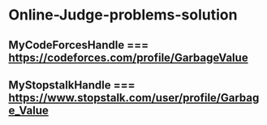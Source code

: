 # Online-Judge-problems-solution

## MyCodeForcesHandle === https://codeforces.com/profile/GarbageValue

## MyStopstalkHandle === https://www.stopstalk.com/user/profile/Garbage_Value
